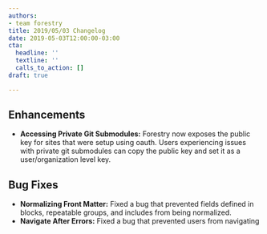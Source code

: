 ```yaml
---
authors:
- team forestry
title: 2019/05/03 Changelog
date: 2019-05-03T12:00:00-03:00
cta:
  headline: ''
  textline: ''
  calls_to_action: []
draft: true

---
```

## Enhancements

* **Accessing Private Git Submodules:** Forestry now exposes the public key for sites that were setup using oauth. Users experiencing issues with private git submodules can copy the public key and set it as a user/organization level key. 

## Bug Fixes

* **Normalizing Front Matter:** Fixed a bug that prevented fields defined in blocks, repeatable groups, and includes from being normalized.
* **Navigate After Errors:** Fixed a bug that prevented users from navigating 
